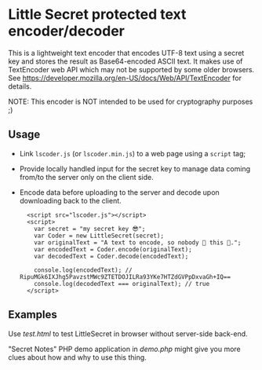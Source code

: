 # Little Secret protected text encoder/decoder

This is a lightweight text encoder that encodes UTF-8 text using a secret key and stores the result as Base64-encoded ASCII text.
It makes use of TextEncoder web API which may not be supported by some older browsers.
See https://developer.mozilla.org/en-US/docs/Web/API/TextEncoder for details.

NOTE: This encoder is NOT intended to be used for cryptography purposes ;)

## Usage

- Link `lscoder.js` (or `lscoder.min.js`) to a web page using a `script` tag;
- Provide locally handled input for the secret key to manage data coming from/to the server only on the client side.
- Encode data before uploading to the server and decode upon downloading back to the client.

        <script src="lscoder.js"></script>
        <script>
          var secret = "my secret key 😎";
          var Coder = new LittleSecret(secret);
          var originalText = "A text to encode, so nobody 👀 this 💩.";
          var encodedText = Coder.encode(originalText);
          var decodedText = Coder.decode(encodedText);

          console.log(encodedText); // RipuMGk6IXJhg5PavzstMWc9ZTETDOJILRa93YKe7HTZdGVPpDxvaGh+IQ==
          console.log(decodedText === originalText); // true
        </script>

## Examples

Use _test.html_ to test LittleSecret in browser without server-side back-end.

"Secret Notes" PHP demo application in _demo.php_ might give you more clues about how and why to use this thing.
